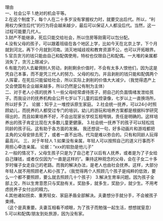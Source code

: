 理由<br>
一、社会公平
1.绝对的机会平等。<br>
2.在这个制度下，每个人在二十多岁没有掌握权力时，就要交出后代。所以，“利用权力保住后代”的行为将会越来越少，最后可以保证人人都没后代。当然，这一过程可能要几代人。<br>
3.财产不能继承，死后只能交给社会，所以住房等刚需可以包分配。<br>
4.没有父母的孩子，可以跟着班级在各个地区上学，比如今天在北京上学，下个月就到河北，再下个月就到河南。消灭地域歧视和教育资源不公，也可以开拓眼界。<br>
5.官员贪污的钱只能由自己和配偶使用，特权也仅限自己和配偶。一大堆的亲属都消失了，贪污上限减少。<br>
6.有能力的人去雇佣别人劳动，剥削剩余价值时，不会有太多人恨他们，因为这是凭自己本事，而不是凭三代人的努力、父母的权力。并且剥削的钱只能和配偶两个人挥霍，在死后只能留给社会，所以实际上剥削的价值大大减少。（我觉得遗产上交会使国有企业越来越多，所以仍然是公有制为主体）<br>
二、对于老人小孩的抚养
1.一些父母经常虐待孩子，把自己的负面情绪发泄给孩子。而我设计的抚养机构会公开七岁以下儿童的监控录像，七岁以上一直换场所，所以好多了。
论据：知乎上一堆控诉原生家庭。
2.社会统一抚养，可以24小时照顾幼儿，而抚养的人都受过专门的培训，幼儿的游玩和培养方案都是根据科学研究得出的，而且如果培养不好，不会出现家长学校互相甩锅，责任是明确的。这样培养出的孩子肯定比现在大多数儿童更健康。
3.社会统一抚养下的孩子可以轻松找同龄的孩子玩。这有助于各方面的发展。
我还想说一句，好多动画片和游戏都把主角的父母安排去死了，或者一直不出场。代沟是难以弥合的。只有和同龄人玩得最高兴。
三、对于年轻人
1.如果没有亲属，年轻人可以按照自己的道义行事而不用担心牵连亲属。
论据：“xxx的软肋是他儿子”<br>
2.一般的情况下，父母生孩子只是为了自己老了以后有人抚养，或者是为了子女给自己赚钱，或者仅仅因为“一直是这样的”。秉持这种观念的父母，会在子女二十多岁时催子女走自己的老路。而我的解决办法，是老人也由社会抚养。这样，大部分年轻人就不用照顾老人和小孩了。（我觉得两个人照顾几个孩子是纯粹的低效，要么一个都不要照顾，要么就去照顾几十个孩子）
3.解决生育率问题。因为孩子全部上交，所以生育意愿只与奖励有关。奖励多，就多生，奖励少，就少生。不用考虑抚养子女付出的精力。<br>
4.其他诸如拐卖、重男轻女、家庭矛盾全部解决。夫妻想分手就分手，不会被孩子束缚。<br>
（这个是真重要。夫妻互相看不顺眼，为了孩子而勉强一起生活，想想就窒息）
5.可以和配偶/朋友到处旅游，因为没有家。
